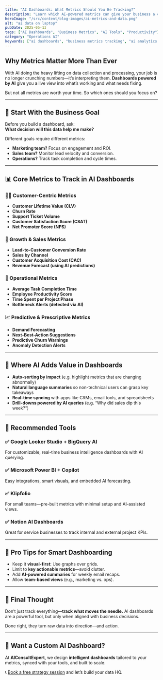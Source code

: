 ```yaml
---
title: "AI Dashboards: What Metrics Should You Be Tracking?"
description: "Learn which AI-powered metrics can give your business a competitive edge—from customer insights to team productivity, and how to set up dashboards that deliver real value."
heroImage: "/src/content/blog-images/ai-metrics-and-data.png"
alt: "ai data on laptop"
pubDate: 2025-05-13
tags: ["AI Dashboards", "Business Metrics", "AI Tools", "Productivity"]
category: "Operations AI"
keywords: ["ai dashboards", "business metrics tracking", "ai analytics dashboard", "best ai metrics", "kpis for small business"]
---
```


## Why Metrics Matter More Than Ever

With AI doing the heavy lifting on data collection and processing, your job is no longer crunching numbers—it’s interpreting them. **Dashboards powered by AI** give you a live view into what’s working and what needs fixing.

But not all metrics are worth your time. So which ones should you focus on?

---

## 🎯 Start With the Business Goal

Before you build a dashboard, ask:  
**What decision will this data help me make?**

Different goals require different metrics:
- **Marketing team?** Focus on engagement and ROI.
- **Sales team?** Monitor lead velocity and conversion.
- **Operations?** Track task completion and cycle times.

---

## 📊 Core Metrics to Track in AI Dashboards

### 🧑‍💼 Customer-Centric Metrics
- **Customer Lifetime Value (CLV)**
- **Churn Rate**
- **Support Ticket Volume**
- **Customer Satisfaction Score (CSAT)**
- **Net Promoter Score (NPS)**

### 🚀 Growth & Sales Metrics
- **Lead-to-Customer Conversion Rate**
- **Sales by Channel**
- **Customer Acquisition Cost (CAC)**
- **Revenue Forecast (using AI predictions)**

### 🔧 Operational Metrics
- **Average Task Completion Time**
- **Employee Productivity Score**
- **Time Spent per Project Phase**
- **Bottleneck Alerts (detected via AI)**

### 📈 Predictive & Prescriptive Metrics
- **Demand Forecasting**
- **Next-Best-Action Suggestions**
- **Predictive Churn Warnings**
- **Anomaly Detection Alerts**

---

## 📍 Where AI Adds Value in Dashboards

- **Auto-sorting by impact** (e.g. highlight metrics that are changing abnormally)
- **Natural language summaries** so non-technical users can grasp key takeaways
- **Real-time syncing** with apps like CRMs, email tools, and spreadsheets
- **Drill-downs powered by AI queries** (e.g. “Why did sales dip this week?”)

---

## 🧰 Recommended Tools

### ✅ **Google Looker Studio + BigQuery AI**
For customizable, real-time business intelligence dashboards with AI querying.

### ✅ **Microsoft Power BI + Copilot**
Easy integrations, smart visuals, and embedded AI forecasting.

### ✅ **Klipfolio**
For small teams—pre-built metrics with minimal setup and AI-assisted views.

### ✅ **Notion AI Dashboards**
Great for service businesses to track internal and external project KPIs.

---

## 🧠 Pro Tips for Smart Dashboarding

- Keep it **visual-first**: Use graphs over grids.
- Limit to **key actionable metrics**—avoid clutter.
- Add **AI-powered summaries** for weekly email recaps.
- Allow **team-based views** (e.g., marketing vs. ops).

---

## 📌 Final Thought

Don’t just track everything—**track what moves the needle.** AI dashboards are a powerful tool, but only when aligned with business decisions.

Done right, they turn raw data into direction—and action.

---

## 👋 Want a Custom AI Dashboard?

At **AIConsultExpert**, we design **intelligent dashboards** tailored to your metrics, synced with your tools, and built to scale.

📞 [Book a free strategy session](#) and let’s build your data HQ.
